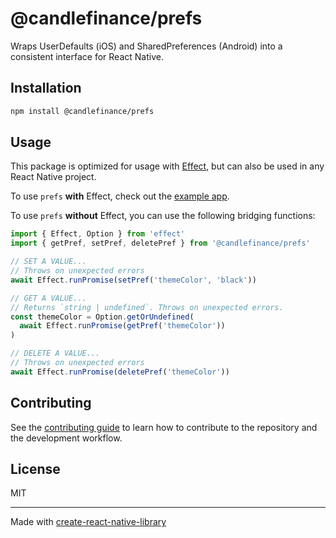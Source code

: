 # @candlefinance/prefs

Wraps UserDefaults (iOS) and SharedPreferences (Android) into a consistent interface for React Native.

## Installation

```sh
npm install @candlefinance/prefs
```

## Usage

This package is optimized for usage with [Effect](https://effect.website), but can also be used in any React Native project.

To use `prefs` **with** Effect, check out the [example app](example/src/App.tsx/).

To use `prefs` **without** Effect, you can use the following bridging functions:

```ts
import { Effect, Option } from 'effect'
import { getPref, setPref, deletePref } from '@candlefinance/prefs'

// SET A VALUE...
// Throws on unexpected errors
await Effect.runPromise(setPref('themeColor', 'black'))

// GET A VALUE...
// Returns `string | undefined`. Throws on unexpected errors.
const themeColor = Option.getOrUndefined(
  await Effect.runPromise(getPref('themeColor'))
)

// DELETE A VALUE...
// Throws on unexpected errors
await Effect.runPromise(deletePref('themeColor'))
```

## Contributing

See the [contributing guide](CONTRIBUTING.md) to learn how to contribute to the repository and the development workflow.

## License

MIT

---

Made with [create-react-native-library](https://github.com/callstack/react-native-builder-bob)
